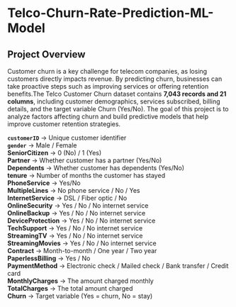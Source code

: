 # Telco-Churn-Rate-Prediction-ML-Model
## Project Overview

Customer churn is a key challenge for telecom companies, as losing customers directly impacts revenue. By predicting churn, businesses can take proactive steps such as improving services or offering retention benefits.The Telco Customer Churn dataset contains **7,043 records and 21 columns**, including customer demographics, services subscribed, billing details, and the target variable Churn (Yes/No).
The goal of this project is to analyze factors affecting churn and build predictive models that help improve customer retention strategies.

**`customerID`** → Unique customer identifier  
**`gender`** → Male / Female  
**SeniorCitizen** → 0 (No) / 1 (Yes)  
**Partner** → Whether customer has a partner (Yes/No)  
**Dependents** → Whether customer has dependents (Yes/No)  
**tenure** → Number of months the customer has stayed  
**PhoneService** → Yes/No  
**MultipleLines** → No phone service / No / Yes  
**InternetService** → DSL / Fiber optic / No  
**OnlineSecurity** → Yes / No / No internet service  
**OnlineBackup** → Yes / No / No internet service  
**DeviceProtection** → Yes / No / No internet service  
**TechSupport** → Yes / No / No internet service  
**StreamingTV** → Yes / No / No internet service  
**StreamingMovies** → Yes / No / No internet service  
**Contract** → Month-to-month / One year / Two year  
**PaperlessBilling** → Yes / No  
**PaymentMethod** → Electronic check / Mailed check / Bank transfer / Credit card  
**MonthlyCharges** → The amount charged monthly  
**TotalCharges** → The total amount charged  
**Churn** → Target variable (Yes = churn, No = stay)  

